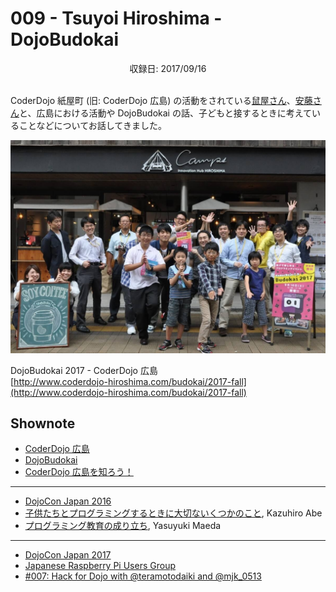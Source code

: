 # 009 - Tsuyoi Hiroshima - DojoBudokai
<div style="text-align: center;">収録日: 2017/09/16</div><br>

CoderDojo 紙屋町 (旧: CoderDojo 広島) の活動をされている[鼠屋さん](https://www.facebook.com/masanori.nezumiya)、[安藤さん](https://www.facebook.com/ando.mitsuaki)と、広島における活動や DojoBudokai の話、子どもと接するときに考えていることなどについてお話してきました。

[![DojoBudokai 2017 Cover](./budokai_cover.jpg)](http://www.coderdojo-hiroshima.com/budokai/2017-fall)

DojoBudokai 2017 - CoderDojo 広島   
[http://www.coderdojo-hiroshima.com/budokai/2017-fall](http://www.coderdojo-hiroshima.com/budokai/2017-fall)

## Shownote

- [CoderDojo 広島](http://www.coderdojo-hiroshima.com/)
- [DojoBudokai](http://www.coderdojo-hiroshima.com/budokai)
- [CoderDojo 広島を知ろう！](https://www.slideshare.net/kamera25/coderdojo-73712494)

-----------

- [DojoCon Japan 2016](http://dojocon2016.coderdojo.jp/)
- [子供たちとプログラミングするときに大切ないくつかのこと](https://www.slideshare.net/KazuhiroAbe2/ss-65429736), Kazuhiro Abe
- [プログラミング教育の成り立ち](https://www.slideshare.net/maedaunderscore/ss-75942297), Yasuyuki Maeda

-----------

- [DojoCon Japan 2017](http://dojocon2017.coderdojo.jp/)
- [Japanese Raspberry Pi Users Group](http://www.raspi.jp/)
- [#007: Hack for Dojo with @teramotodaiki and @mjk_0513](/podcasts/7)
